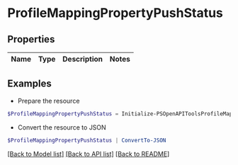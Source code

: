 # ProfileMappingPropertyPushStatus
## Properties

Name | Type | Description | Notes
------------ | ------------- | ------------- | -------------

## Examples

- Prepare the resource
```powershell
$ProfileMappingPropertyPushStatus = Initialize-PSOpenAPIToolsProfileMappingPropertyPushStatus 
```

- Convert the resource to JSON
```powershell
$ProfileMappingPropertyPushStatus | ConvertTo-JSON
```

[[Back to Model list]](../README.md#documentation-for-models) [[Back to API list]](../README.md#documentation-for-api-endpoints) [[Back to README]](../README.md)


